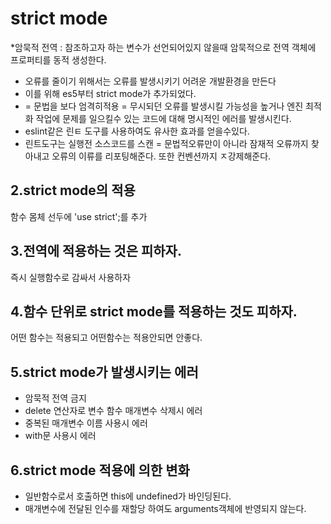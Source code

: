 # strict mode

*암묵적 전역 : 참조하고자 하는 변수가 선언되어있지 않을때 암묵적으로 전역 객체에 프로퍼티를 동적 생성한다.



- 오류를 줄이기 위해서는 오류를 발생시키기 어려운 개발환경을 만든다
- 이를 위해 es5부터 strict  mode가 추가되었다.
- = 문법을 보다 엄격히적용 = 무시되던 오류를 발생시킬 가능성을 높거나 엔진 최적화 작업에 문제를 일으킬수 있는 코드에 대해 명시적인 에러를 발생시킨다.
- eslint같은 린ㅌ 도구를 사용하여도 유사한 효과를 얻을수있다.
- 린트도구는 실행전 소스코드를 스캔 = 문법적오류만이 아니라 잠재적 오류까지 찾아내고 오류의 이류를 리포팅해준다. 또한 컨벤션까지 ㅈ강제해준다.



## 2.strict mode의 적용

함수 몸체 선두에 'use strict';를 추가



## 3.전역에 적용하는 것은 피하자.

즉시 실행함수로 감싸서 사용하자



## 4.함수 단위로 strict mode를 적용하는 것도 피하자.

어떤 함수는 적용되고 어떤함수는 적용안되면 안좋다.



## 5.strict mode가 발생시키는 에러

- 암묵적 전역 금지
- delete 연산자로 변수 함수 매개변수 삭제시 에러
- 중복된 매개변수 이름 사용시 에러
- with문 사용시 에러



## 6.strict mode 적용에 의한 변화

- 일반함수로서 호출하면 this에 undefined가 바인딩된다.
- 매개변수에 전달된 인수를 재할당 하여도 arguments객체에 반영되지 않는다.